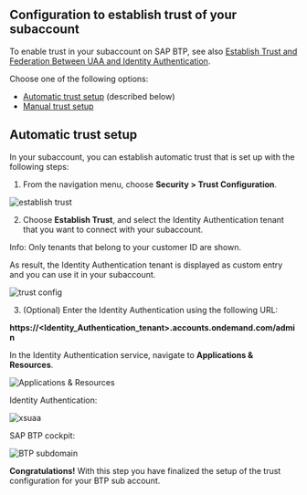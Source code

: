 ## Configuration to establish trust of your subaccount

To enable trust in your subaccount on SAP BTP, see also [Establish Trust and Federation Between UAA and Identity Authentication](https://help.sap.com/products/BTP/65de2977205c403bbc107264b8eccf4b/161f8f0cfac64c4fa2d973bc5f08a894.html).

Choose one of the following options:

- [Automatic trust setup](https://help.sap.com/viewer/65de2977205c403bbc107264b8eccf4b/Cloud/en-US/b9f4b0dc967040c99c7c8268ce335cce.html?q=establish%20trust) (described below)
- [Manual trust setup](https://help.sap.com/products/BTP/65de2977205c403bbc107264b8eccf4b/36214a93a8864662996a0d0814f3e1b7.html?q=establish%20trust%3Fq%3Destablish%20trust)

## Automatic trust setup

In your subaccount, you can establish automatic trust that is set up with the following steps:

1. From the navigation menu, choose **Security > Trust Configuration**.

![establish trust](images/establish_trust_cockpit.png)

2. Choose **Establish Trust**, and select the Identity Authentication tenant that you want to connect with your subaccount.

Info: Only tenants that belong to your customer ID are shown.

As result, the Identity Authentication tenant is displayed as custom entry and you can use it in your subaccount.

![trust config](images/trustconfig.png)

3. (Optional) Enter the Identity Authentication using the following URL:

**https://<Identity_Authentication_tenant>.accounts.ondemand.com/admin**

In the Identity Authentication service, navigate to **Applications & Resources**.

![Applications & Resources](images/appandresource.png)

Identity Authentication:

![xsuaa](images/ias_app_xsuaa.png)

SAP BTP cockpit:

![BTP subdomain](images/btp_subdomain.png)

**Congratulations!** With this step you have finalized the setup of the trust configuration for your BTP sub account.
